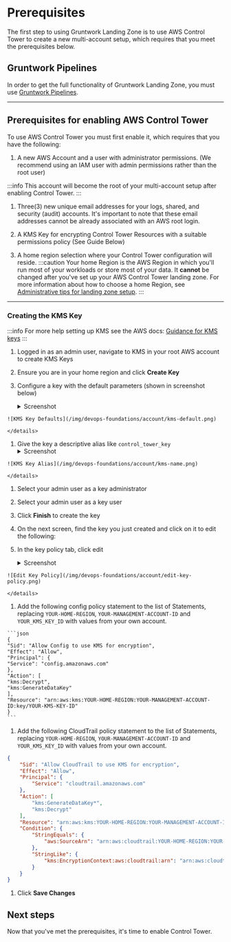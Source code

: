 # Prerequisites

The first step to using Gruntwork Landing Zone is to use AWS Control Tower to create a new multi-account setup, which requires that you meet the prerequisites below.

## Gruntwork Pipelines

In order to get the full functionality of Gruntwork Landing Zone, you must use [Gruntwork Pipelines](/pipelines/overview/).

---

## Prerequisites for enabling AWS Control Tower

To use AWS Control Tower you must first enable it, which requires that you have the following:

1. A new AWS Account and a user with administrator permissions. (We recommend using an IAM user with admin permissions rather than the root user)

  :::info
  This account will become the root of your multi-account setup after enabling Control Tower.
  :::

1. Three(3) new unique email addresses for your logs, shared, and security (audit) accounts. It's important to note that these email addresses cannot be already associated with an AWS root login.

1. A KMS Key for encrypting Control Tower Resources with a suitable permissions policy (See Guide Below)

1. A home region selection where your Control Tower configuration will reside.
   :::caution
   Your home Region is the AWS Region in which you'll run most of your workloads or store most of your data. It **cannot** be changed after you've set up your AWS Control Tower landing zone. For more information about how to choose a home Region, see [Administrative tips for landing zone setup](https://docs.aws.amazon.com/controltower/latest/userguide/tips-for-admin-setup.html).
   :::

---

### Creating the KMS Key

:::info
For more help setting up KMS see the AWS docs: [Guidance for KMS keys](https://docs.aws.amazon.com/en_us/controltower/latest/userguide//kms-guidance.html)
:::

1. Logged in as an admin user, navigate to KMS in your root AWS account to create KMS Keys

1. Ensure you are in your home region and click **Create Key**

  1. Configure a key with the default parameters (shown in screenshot below)
    <details>
    <summary>Screenshot</summary>

    ![KMS Key Defaults](/img/devops-foundations/account/kms-default.png)

    </details>

  1. Give the key a descriptive alias like `control_tower_key`
    <details>
    <summary>Screenshot</summary>

    ![KMS Key Alias](/img/devops-foundations/account/kms-name.png)

    </details>

  1. Select your admin user as a key administrator

  1. Select your admin user as a key user

  1. Click **Finish** to create the key

1. On the next screen, find the key you just created and click on it to edit the following:

  1. In the key policy tab, click edit
    <details>
    <summary>Screenshot</summary>

    ![Edit Key Policy](/img/devops-foundations/account/edit-key-policy.png)

    </details>

  1. Add the following config policy statement to the list of Statements, replacing `YOUR-HOME-REGION`, `YOUR-MANAGEMENT-ACCOUNT-ID` and `YOUR_KMS_KEY_ID` with values from your own account.

    ```json
    {
    "Sid": "Allow Config to use KMS for encryption",
    "Effect": "Allow",
    "Principal": {
    "Service": "config.amazonaws.com"
    },
    "Action": [
    "kms:Decrypt",
    "kms:GenerateDataKey"
    ],
    "Resource": "arn:aws:kms:YOUR-HOME-REGION:YOUR-MANAGEMENT-ACCOUNT-ID:key/YOUR-KMS-KEY-ID"
    }
    ```

  1. Add the following CloudTrail policy statement to the list of Statements, replacing `YOUR-HOME-REGION`, `YOUR-MANAGEMENT-ACCOUNT-ID` and `YOUR_KMS_KEY_ID` with values from your own account.

   ```json
   {
       "Sid": "Allow CloudTrail to use KMS for encryption",
       "Effect": "Allow",
       "Principal": {
           "Service": "cloudtrail.amazonaws.com"
       },
       "Action": [
           "kms:GenerateDataKey*",
           "kms:Decrypt"
       ],
       "Resource": "arn:aws:kms:YOUR-HOME-REGION:YOUR-MANAGEMENT-ACCOUNT-ID:key/YOUR-KMS-KEY-ID",
       "Condition": {
           "StringEquals": {
               "aws:SourceArn": "arn:aws:cloudtrail:YOUR-HOME-REGION:YOUR-MANAGEMENT-ACCOUNT-ID:trail/aws-controltower-BaselineCloudTrail"
           },
           "StringLike": {
               "kms:EncryptionContext:aws:cloudtrail:arn": "arn:aws:cloudtrail:*:YOUR-MANAGEMENT-ACCOUNT-ID:trail/*"
           }
       }
   }
   ```

  1. Click **Save Changes**

## Next steps

Now that you've met the prerequisites, it's time to enable Control Tower.


<!-- ##DOCS-SOURCER-START
{
  "sourcePlugin": "local-copier",
  "hash": "53faa5b9023cf2c5b2049b0ac685172c"
}
##DOCS-SOURCER-END -->
